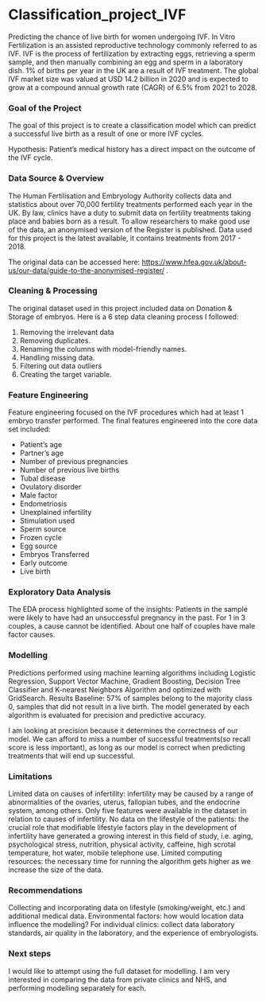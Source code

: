 # Classification_project_IVF

Predicting the chance of live birth for women undergoing IVF.
In Vitro Fertilization is an assisted reproductive technology commonly referred to as IVF. 
IVF is the process of fertilization by extracting eggs, retrieving a sperm sample, and then manually combining an egg and sperm in a laboratory dish. 
1% of births per year in the UK are a result of IVF treatment. The global IVF market size was valued at USD 14.2 billion in 2020 and is expected to grow at a compound annual growth rate (CAGR) of 6.5% from 2021 to 2028. 

### Goal of the Project
The goal of this project is to create a classification model which can predict a successful live birth as a result of one or more IVF cycles. 

Hypothesis: Patient’s medical history has a direct impact on the outcome of the IVF cycle.

### Data Source & Overview
The Human Fertilisation and Embryology Authority collects data and statistics about over 70,000 fertility treatments performed each year in the UK. 
By law, clinics have a duty to submit data on fertility treatments taking place and babies born as a result. To allow researchers to make good use of the data, an anonymised version of the Register is published.
Data used for this project is the latest available, it contains treatments from 2017  - 2018.

The original data can be accessed here: https://www.hfea.gov.uk/about-us/our-data/guide-to-the-anonymised-register/ .

### Cleaning & Processing
The original dataset used in this project included data on Donation & Storage of embryos. Here is a 6 step data cleaning process I followed:
1. Removing the irrelevant data
2. Removing duplicates. 
3. Renaming the columns with model-friendly names.
4. Handling missing data.
5. Filtering out data outliers
6. Creating the target variable.

### Feature Engineering

Feature engineering focused  on the IVF procedures which had at least 1 embryo transfer performed. The final features engineered into the core data set included:

- Patient’s age
- Partner’s age
- Number of previous pregnancies
- Number of previous live births
- Tubal disease
- Ovulatory disorder
- Male factor
- Endometriosis
- Unexplained infertility
- Stimulation used
- Sperm source
- Frozen cycle
- Egg source
- Embryos Transferred 
- Early outcome
- Live birth

### Exploratory Data Analysis

The EDA process highlighted some of the insights:
Patients in the sample were likely to have had an unsuccessful pregnancy in the past.
For 1 in 3 couples, a cause cannot be identified.
About one half of couples have male factor causes.
       


### Modelling
Predictions performed using machine learning algorithms including Logistic Regression, Support Vector Machine, Gradient Boosting, Decision Tree Classifier and K-nearest Neighbors Algorithm and optimized with GridSearch. 
Results 
Baseline: 57% of samples belong to the majority class 0, samples that did not result in a live birth.
The model generated by each algorithm is evaluated for precision and predictive accuracy. 




I am looking at precision because it determines the correctness of our model. We can afford to miss a number of successful treatments(so recall score is less important), as long as our model is correct when predicting treatments that will end up successful.

### Limitations
Limited data on causes of infertility: infertility may be caused by a range of abnormalities of the ovaries, uterus, fallopian tubes, and the endocrine system, among others. Only five features were available in the dataset in relation to causes of infertility.
No data on the lifestyle of the patients: the crucial role that modifiable lifestyle factors play in the development of infertility have generated a growing interest in this field of study, i.e. aging, psychological stress, nutrition, physical activity, caffeine, high scrotal temperature, hot water, mobile telephone use.
Limited computing resources: the necessary time for running the algorithm gets higher as we increase the size of the data. 

### Recommendations

Collecting and incorporating data on lifestyle (smoking/weight, etc.) and additional medical data.
Environmental factors: how would location data influence the modelling?
For individual clinics: collect data laboratory standards, air quality in the laboratory, and the experience of embryologists.

### Next steps
I would like to attempt using the full dataset for modelling.
I am very interested in comparing the data from private clinics and NHS, and performing modelling separately for each. 


